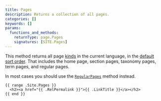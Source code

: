 ```yaml
---
title: Pages
description: Returns a collection of all pages.
categories: []
keywords: []
params:
  functions_and_methods:
    returnType: page.Pages
    signatures: [SITE.Pages]
---
```


This method returns all page [kinds](g) in the current language, in the [default sort order](g). That includes the home page, section pages, taxonomy pages, term pages, and regular pages.

In most cases you should use the [`RegularPages`] method instead.

[`RegularPages`]: /methods/site/regularpages/

```go-html-template
{{ range .Site.Pages }}
  <h2><a href="{{ .RelPermalink }}">{{ .LinkTitle }}</a></h2>
{{ end }}
```
